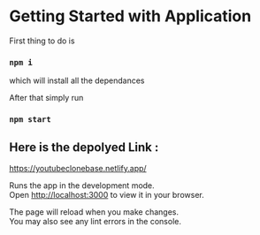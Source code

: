 # Getting Started with Application

First thing to do is 
### `npm i ` 
which will install all the dependances 

After that simply run 


### `npm start`

## Here is the depolyed Link : 
https://youtubeclonebase.netlify.app/

Runs the app in the development mode.\
Open [http://localhost:3000](http://localhost:3000) to view it in your browser.

The page will reload when you make changes.\
You may also see any lint errors in the console.

